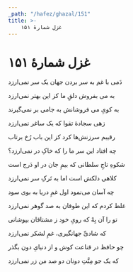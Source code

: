 ```yaml
---
_path: "/hafez/ghazal/151"
title: >-
    غزل شمارهٔ ۱۵۱
---
```

# غزل شمارهٔ ۱۵۱

<div class="b" id="bn1"><div class="m1"><p>دَمی با غم به سر بردن جهان یک سر نمی‌ارزد</p></div>
<div class="m2"><p>به می بفروش دلقِ ما کز این بهتر نمی‌ارزد</p></div></div>
<div class="b" id="bn2"><div class="m1"><p>به کویِ می فروشانش به جامی بر نمی‌گیرند</p></div>
<div class="m2"><p>زهی سجادهٔ تقوا که یک ساغر نمی‌ارزد</p></div></div>
<div class="b" id="bn3"><div class="m1"><p>رقیبم سرزنش‌ها کرد کز این باب رُخ برتاب</p></div>
<div class="m2"><p>چه افتاد این سر ما را که خاکِ در نمی‌ارزد؟</p></div></div>
<div class="b" id="bn4"><div class="m1"><p>شکوهِ تاجِ سلطانی که بیمِ جان در او دَرج است</p></div>
<div class="m2"><p>کلاهی دلکش است اما به تَرکِ سر نمی‌ارزد</p></div></div>
<div class="b" id="bn5"><div class="m1"><p>چه آسان می‌نمود اول غمِ دریا به بوی سود</p></div>
<div class="m2"><p>غلط کردم که این طوفان به صد گوهر نمی‌ارزد</p></div></div>
<div class="b" id="bn6"><div class="m1"><p>تو را آن بِهْ که رویِ خود ز مشتاقان بپوشانی</p></div>
<div class="m2"><p>که شادیِّ جهانگیری، غمِ لشکر نمی‌ارزد</p></div></div>
<div class="b" id="bn7"><div class="m1"><p>چو حافظ در قناعت کوش و از دنیایِ دون بگذر</p></div>
<div class="m2"><p>که یک جو مِنَّتِ دونان دو صد من زر نمی‌ارزد</p></div></div>
